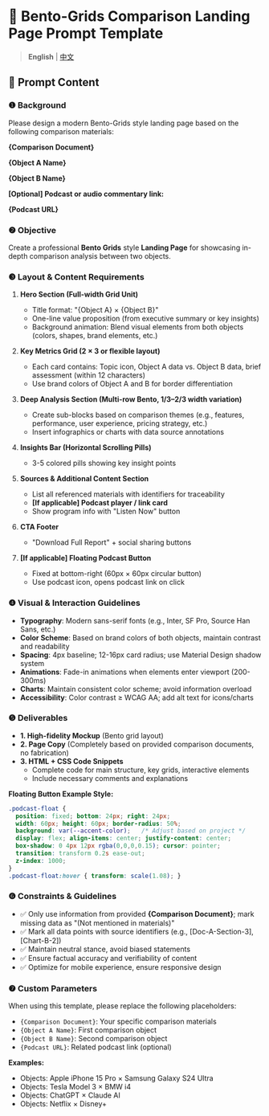 # **🔖 Bento-Grids Comparison Landing Page Prompt Template**

> **English** | [中文](./prompt.md)

## **📝 Prompt Content**

### **❶ Background**

Please design a modern Bento-Grids style landing page based on the following comparison materials:

**{Comparison Document}**

**{Object A Name}**

**{Object B Name}**

**[Optional] Podcast or audio commentary link:**

**{Podcast URL}**

### **❷ Objective**

Create a professional **Bento Grids** style **Landing Page** for showcasing in-depth comparison analysis between two objects.

### **❸ Layout & Content Requirements**

1. **Hero Section (Full-width Grid Unit)**
    - Title format: "{Object A} × {Object B}"
    - One-line value proposition (from executive summary or key insights)
    - Background animation: Blend visual elements from both objects (colors, shapes, brand elements, etc.)

2. **Key Metrics Grid (2 × 3 or flexible layout)**
    - Each card contains: Topic icon, Object A data vs. Object B data, brief assessment (within 12 characters)
    - Use brand colors of Object A and B for border differentiation

3. **Deep Analysis Section (Multi-row Bento, 1/3–2/3 width variation)**
    - Create sub-blocks based on comparison themes (e.g., features, performance, user experience, pricing strategy, etc.)
    - Insert infographics or charts with data source annotations

4. **Insights Bar (Horizontal Scrolling Pills)**
    - 3-5 colored pills showing key insight points

5. **Sources & Additional Content Section**
    - List all referenced materials with identifiers for traceability
    - **[If applicable] Podcast player / link card**
    - Show program info with "Listen Now" button

6. **CTA Footer**
    - "Download Full Report" + social sharing buttons

7. **[If applicable] Floating Podcast Button**
    - Fixed at bottom-right (60px × 60px circular button)
    - Use podcast icon, opens podcast link on click

### **❹ Visual & Interaction Guidelines**

- **Typography**: Modern sans-serif fonts (e.g., Inter, SF Pro, Source Han Sans, etc.)
- **Color Scheme**: Based on brand colors of both objects, maintain contrast and readability
- **Spacing**: 4px baseline; 12-16px card radius; use Material Design shadow system
- **Animations**: Fade-in animations when elements enter viewport (200-300ms)
- **Charts**: Maintain consistent color scheme; avoid information overload
- **Accessibility**: Color contrast ≥ WCAG AA; add alt text for icons/charts

### **❺ Deliverables**

- **1. High-fidelity Mockup** (Bento grid layout)
- **2. Page Copy** (Completely based on provided comparison documents, no fabrication)
- **3. HTML + CSS Code Snippets**
    - Complete code for main structure, key grids, interactive elements
    - Include necessary comments and explanations

**Floating Button Example Style:**

```css
.podcast-float {
  position: fixed; bottom: 24px; right: 24px;
  width: 60px; height: 60px; border-radius: 50%;
  background: var(--accent-color);   /* Adjust based on project */
  display: flex; align-items: center; justify-content: center;
  box-shadow: 0 4px 12px rgba(0,0,0,0.15); cursor: pointer;
  transition: transform 0.2s ease-out;
  z-index: 1000;
}
.podcast-float:hover { transform: scale(1.08); }
```

### **❻ Constraints & Guidelines**

- ✅ Only use information from provided **{Comparison Document}**; mark missing data as "(Not mentioned in materials)"
- ✅ Mark all data points with source identifiers (e.g., [Doc-A-Section-3], [Chart-B-2])
- ✅ Maintain neutral stance, avoid biased statements
- ✅ Ensure factual accuracy and verifiability of content
- ✅ Optimize for mobile experience, ensure responsive design

### **❼ Custom Parameters**

When using this template, please replace the following placeholders:

- `{Comparison Document}`: Your specific comparison materials
- `{Object A Name}`: First comparison object  
- `{Object B Name}`: Second comparison object
- `{Podcast URL}`: Related podcast link (optional)

**Examples:**
- Objects: Apple iPhone 15 Pro × Samsung Galaxy S24 Ultra
- Objects: Tesla Model 3 × BMW i4
- Objects: ChatGPT × Claude AI
- Objects: Netflix × Disney+ 